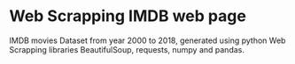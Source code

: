# Web Scrapping IMDB web page
IMDB movies Dataset from year 2000 to 2018, generated using python Web Scrapping libraries BeautifulSoup, requests, numpy and pandas.
